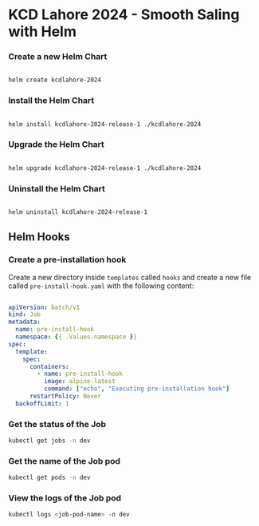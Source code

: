 # KCD Lahore 2024 - Smooth Saling with Helm

### Create a new Helm Chart
```bash

helm create kcdlahore-2024

```

### Install the Helm Chart
```bash

helm install kcdlahore-2024-release-1 ./kcdlahore-2024

```

### Upgrade the Helm Chart
```bash 

helm upgrade kcdlahore-2024-release-1 ./kcdlahore-2024

```

### Uninstall the Helm Chart
```bash

helm uninstall kcdlahore-2024-release-1

```

## Helm Hooks

### Create a pre-installation hook
Create a new directory inside `templates` called `hooks` and create a new file called `pre-install-hook.yaml` with the following content:

```yaml

apiVersion: batch/v1
kind: Job
metadata:
  name: pre-install-hook
  namespace: {{ .Values.namespace }}
spec:
  template:
    spec:
      containers:
        - name: pre-install-hook
          image: alpine:latest
          command: ["echo", "Executing pre-installation hook"]
      restartPolicy: Never
  backoffLimit: 1
```

### Get the status of the Job
```bash
kubectl get jobs -n dev
```

### Get the name of the Job pod
```bash
kubectl get pods -n dev
```

### View the logs of the Job pod
```bash
kubectl logs <job-pod-name> -n dev
```
